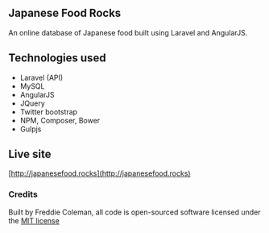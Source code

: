 ## Japanese Food Rocks

An online database of Japanese food built using Laravel and AngularJS.

## Technologies used

- Laravel (API)
- MySQL
- AngularJS
- JQuery
- Twitter bootstrap
- NPM, Composer, Bower
- Gulpjs

## Live site

[http://japanesefood.rocks](http://japanesefood.rocks)

### Credits

Built by Freddie Coleman, all code is open-sourced software licensed under the [MIT license](http://opensource.org/licenses/MIT)
